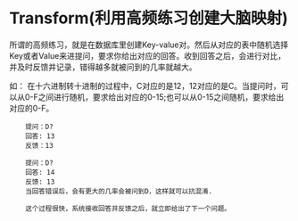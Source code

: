 # Transform(利用高频练习创建大脑映射)

所谓的高频练习，就是在数据库里创建Key-value对。然后从对应的表中随机选择Key或者Value来进提问，要求你给出对应的回答。收到回答之后，会进行对比，并及时反馈并记录，错得越多就被问到的几率就越大。

如：
		在十六进制转十进制的过程中，C对应的是12，12对应的是C。当提问时，可以从0-F之间进行随机，要求给出对应的0-15;也可以从0-15之间随机，要求给出对应的0-F。
		
		提问：D?
		回答: 13
		反馈：13

		提问：D?
		回答: 14
		反馈: 13
		当回答错误后，会有更大的几率会被问到D，这样就可以抗混淆.

		这个过程很快，系统接收回答并反馈之后，就立即给出了下一个问题。


